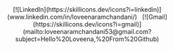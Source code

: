 <div align="center">
  [![LinkedIn](https://skillicons.dev/icons?i=linkedin)](www.linkedin.com/in/loveenaramchandani/) &nbsp;
  [![Gmail](https://skillicons.dev/icons?i=gmail)](mailto:loveenaramchandani53@gmail.com?subject=Hello%20Loveena,%20From%20Github)
</div>
